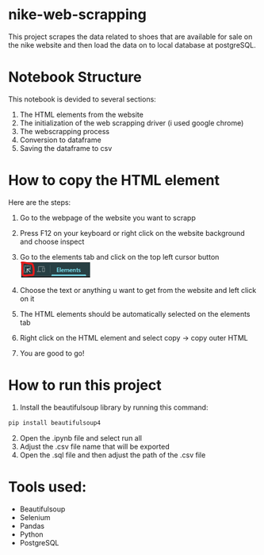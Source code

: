 # nike-web-scrapping

This project scrapes the data related to shoes that are available for sale on the nike website and then load the data on to local database at postgreSQL.

# Notebook Structure

This notebook is devided to several sections:

1. The HTML elements from the website
2. The initialization of the web scrapping driver (i used google chrome)
3. The webscrapping process
4. Conversion to dataframe
5. Saving the dataframe to csv

# How to copy the HTML element

Here are the steps:

1. Go to the webpage of the website you want to scrapp
2. Press F12 on your keyboard or right click on the website background and choose inspect
3. Go to the elements tab and click on the top left cursor button
   ![alt text](image-1.png)
   
4. Choose the text or anything u want to get from the website and left click on it
5. The HTML elements should be automatically selected on the elements tab
6. Right click on the HTML element and select copy -> copy outer HTML
7. You are good to go!

# How to run this project

1. Install the beautifulsoup library by running this command:

```py
pip install beautifulsoup4
```

2. Open the .ipynb file and select run all
3. Adjust the .csv file name that will be exported
4. Open the .sql file and then adjust the path of the .csv file

# Tools used:

- Beautifulsoup
- Selenium
- Pandas
- Python
- PostgreSQL
